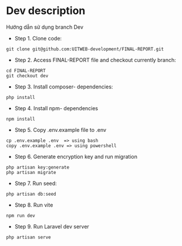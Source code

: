 
# Dev description
Hướng dẫn sử dụng branch Dev

- Step 1. Clone code:
```
git clone git@github.com:UITWEB-development/FINAL-REPORT.git
```
- Step 2. Access FINAL-REPORT file and checkout currently branch:
```
cd FINAL-REPORT
git checkout dev
```
- Step 3. Install composer- dependencies:
```
php install
```
- Step 4. Install npm- dependencies
```
npm install
```
- Step 5. Copy .env.example file to .env
```
cp .env.example .env  => using bash
copy .env.example .env => using powershell
```
- Step 6. Generate encryption key and run migration
```
php artisan key:generate
php artisan migrate
```
- Step 7. Run seed:
```
php artisan db:seed
```
- Step 8. Run vite 
```
npm run dev
```
- Step 9. Run Laravel dev server
```
php artisan serve
```
